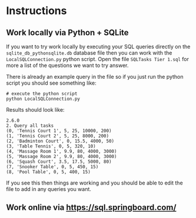 # Instructions

## Work locally via Python + SQLite

If you want to try work locally by executing your SQL queries directly on the `sqlite_db_pythonsqlite.db` database file then you can work with the `LocalSQLConnection.py` python script. Open the file `SQLTasks Tier 1.sql` for more a list of the questions we want to try answer.

There is already an example query in the file so if you just run the python script you should see something like:

```
# execute the python script
python LocalSQLConnection.py
```

Results should look like:
```
2.6.0
2. Query all tasks
(0, 'Tennis Court 1', 5, 25, 10000, 200)
(1, 'Tennis Court 2', 5, 25, 8000, 200)
(2, 'Badminton Court', 0, 15.5, 4000, 50)
(3, 'Table Tennis', 0, 5, 320, 10)
(4, 'Massage Room 1', 9.9, 80, 4000, 3000)
(5, 'Massage Room 2', 9.9, 80, 4000, 3000)
(6, 'Squash Court', 3.5, 17.5, 5000, 80)
(7, 'Snooker Table', 0, 5, 450, 15)
(8, 'Pool Table', 0, 5, 400, 15)
```

If you see this then things are working and you should be able to edit the file to add in any queries you want. 


## Work online via https://sql.springboard.com/
